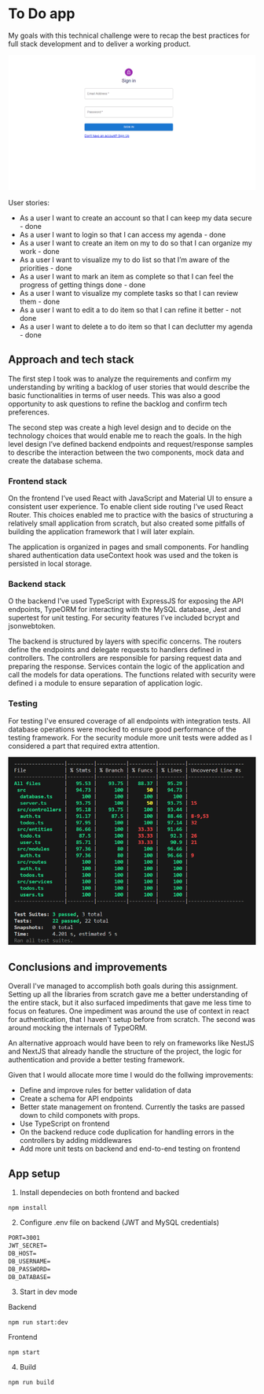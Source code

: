 # To Do app

My goals with this technical challenge were to recap the best practices for full stack development and to deliver a working product.

![demo](docs/demo.gif)

User stories:

* As a user I want to create an account so that I can keep my data secure - done
* As a user I want to login so that I can access my agenda - done
* As a user I want to create an item on my to do so that I can organize my work - done
* As a user I want to visualize my to do list so that I’m aware of the priorities - done
* As a user I want to mark an item as complete so that I can feel the progress of getting things done - done
* As a user I want to visualize my complete tasks so that I can review them - done
* As a user I want to edit a to do item so that I can refine it better - not done
* As a user I want to delete a to do item so that I can declutter my agenda - done

## Approach and tech stack

The first step I took was to analyze the requirements and confirm my understanding by writing a backlog of user stories that would describe the basic functionalities in terms of user needs. This was also a good opportunity to ask questions to refine the backlog and confirm tech preferences.

The second step was create a high level design and to decide on the technology choices that would enable me to reach the goals. In the high level design I’ve defined backend endpoints and request/response samples to describe the interaction between the two components, mock data and create the database schema.

### Frontend stack

On the frontend I’ve used React with JavaScript and Material UI to ensure a consistent user experience. To enable client side routing I’ve used React Router. This choices enabled me to practice with the basics of structuring a relatively small application from scratch, but also created some pitfalls of building the application framework that I will later explain.

The application is organized in pages and small components. For handling shared authentication data useContext hook was used and the token is persisted in local storage.

### Backend stack

O the backend I’ve used TypeScript with ExpressJS for exposing the API endpoints, TypeORM for interacting with the MySQL database, Jest and supertest for unit testing. For security features I’ve included bcrypt and jsonwebtoken.

The backend is structured by layers with specific concerns. The routers define the endpoints and delegate requests to handlers defined in controllers. The controllers are responsible for parsing request data and preparing the response. Services contain the logic of the application and call the models for data operations. The functions related with security were defined i a module to ensure separation of application logic.

### Testing

For testing I've ensured coverage of all endpoints with integration tests. All database operations were mocked to ensure good performance of the testing framework. For the security module more unit tests were added as I considered a part that required extra attention.

![coverage](docs/coverage.png)

## Conclusions and improvements

Overall I've managed to accomplish both goals during this assignment. Setting up all the libraries from scratch gave me a better understanding of the entire stack, but it also surfaced impediments that gave me less time to focus on features. One impediment was around the use of context in react for authentication, that I haven't setup before from scratch. The second was around mocking the internals of TypeORM. 

An alternative approach would have been to rely on frameworks like NestJS and NextJS that already handle the structure of the project, the logic for authentication and provide a better testing framework. 

Given that I would allocate more time I would do the follwing improvements:

* Define and improve rules for better validation of data
* Create a schema for API endpoints
* Better state management on frontend. Currently the tasks are passed down to child componets with props.
* Use TypeScript on frontend
* On the backend reduce code duplication for handling errors in the controllers by adding middlewares
* Add more unit tests on backend and end-to-end testing on frontend

## App setup

1. Install dependecies on both frontend and backed

```
npm install
```

2. Configure .env file on backend (JWT and MySQL credentials)

```
PORT=3001
JWT_SECRET=
DB_HOST=
DB_USERNAME=
DB_PASSWORD=
DB_DATABASE=
```

3. Start in dev mode

Backend
```
npm run start:dev
```

Frontend
```
npm start
```

4. Build

```
npm run build
```
